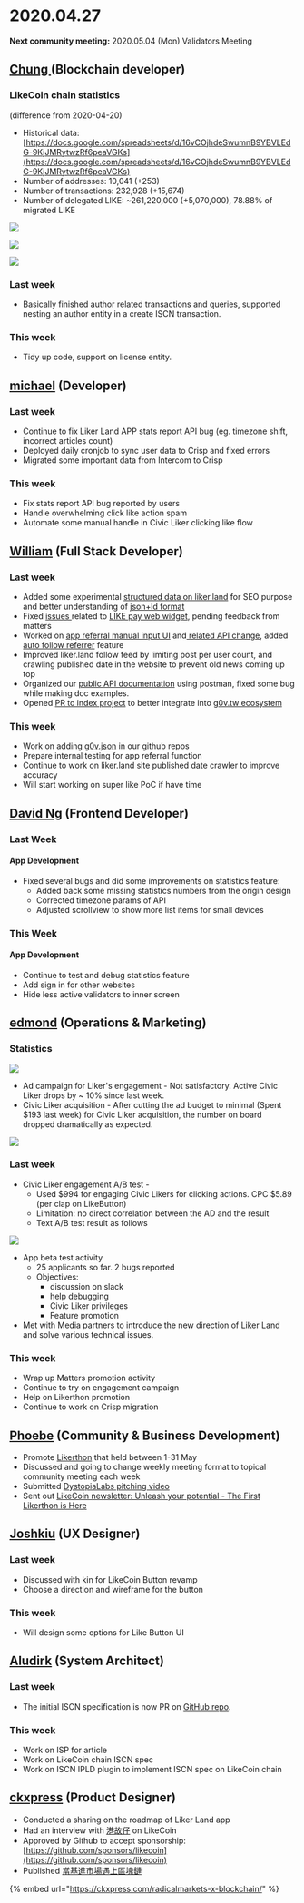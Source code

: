 # 2020.04.27

**Next community meeting:** 2020.05.04 \(Mon\) Validators Meeting

## [Chung ](https://like.co/chungwu)\(Blockchain developer\)

### LikeCoin chain statistics

\(difference from 2020-04-20\)

* Historical data: [https://docs.google.com/spreadsheets/d/16vCOjhdeSwumnB9YBVLEdG-9KjJMRytwzRf6peaVGKs](https://docs.google.com/spreadsheets/d/16vCOjhdeSwumnB9YBVLEdG-9KjJMRytwzRf6peaVGKs)
* Number of addresses: 10,041 \(+253\)
* Number of transactions: 232,928 \(+15,674\)
* Number of delegated LIKE: ~261,220,000 \(+5,070,000\), 78.88% of migrated LIKE

![](../.gitbook/assets/image%20%2823%29.png)

![](../.gitbook/assets/image%20%2826%29.png)

![](../.gitbook/assets/image%20%2818%29.png)

### Last week

* Basically finished author related transactions and queries, supported nesting an author entity in a create ISCN transaction.

### This week

* Tidy up code, support on license entity.

## [michael](httsp://like.co/michaelcheung) \(Developer\)

### Last week

* Continue to fix Liker Land APP stats report API bug \(eg. timezone shift, incorrect articles count\)
* Deployed daily cronjob to sync user data to Crisp and fixed errors
* Migrated some important data from Intercom to Crisp

### This week

* Fix stats report API bug reported by users
* Handle overwhelming click like action spam
* Automate some manual handle in Civic Liker clicking like flow

## [William](https://like.co/williamchong007) \(Full Stack Developer\)

### Last week

* Added some experimental [structured data on liker.land](https://github.com/likecoin/liker-land/pull/250) for SEO purpose and better understanding of [json+ld format](https://json-ld.org/)
* Fixed [issues ](https://github.com/likecoin/likecoin-api-public/pull/142)related to [LIKE pay web widget](https://github.com/likecoin/like-co/pull/1416), pending feedback from matters
* Worked on [app referral manual input UI](https://github.com/likecoin/likecoin-app/pull/151) and[ related API change](https://github.com/likecoin/likecoin-api-public/pull/143), added [auto follow referrer](https://github.com/likecoin/likecoin-app/pull/150) feature
* Improved liker.land follow feed by limiting post per user count, and crawling published date in the website to prevent old news coming up top
* Organized our [public API documentation](https://api.docs.like.co/) using postman, fixed some bug while making doc examples.
* Opened [PR to index project](https://github.com/chunyenHuang/awesome-g0v-projects/pull/6) to better integrate into [g0v.tw ecosystem](http://awesome-g0v-projects-dev-website.s3-website-us-east-1.amazonaws.com/)

### This week

* Work on adding [g0v.json](https://github.com/g0v/g0v.json) in our github repos
* Prepare internal testing for app referral function
* Continue to work on liker.land site published date crawler to improve accuracy
* Will start working on super like PoC if have time

## [David Ng](https://github.com/nwingt) \(Frontend Developer\)

### Last Week

#### App Development

* Fixed several bugs and did some improvements on statistics feature:
  * Added back some missing statistics numbers from the origin design
  * Corrected timezone params of API
  * Adjusted scrollview to show more list items for small devices

### This Week

#### App Development

* Continue to test and debug statistics feature
* Add sign in for other websites
* Hide less active validators to inner screen

## [**edmond**](https://like.co/edmondyu) **\(Operations & Marketing\)**

### **Statistics**

![](../.gitbook/assets/image%20%282%29.png)

* Ad campaign for Liker's engagement - Not satisfactory.  Active Civic Liker drops by ~ 10% since last week.
* Civic Liker acquisition - After cutting the ad budget to minimal \(Spent $193 last week\) for Civic Liker acquisition, the number on board dropped dramatically as expected.

![](../.gitbook/assets/image%20%2828%29.png)

### Last week

* Civic Liker engagement A/B test - 
  * Used $994 for engaging Civic Likers for clicking actions.  CPC $5.89 \(per clap on LikeButton\)
  * Limitation: no direct correlation between the AD and the result
  * Text A/B test result as follows

![](../.gitbook/assets/image%20%2830%29.png)

* App beta test activity
  * 25 applicants so far.  2 bugs reported
  * Objectives:
    * discussion on slack 
    * help debugging
    * Civic Liker privileges
    * Feature promotion
* Met with Media partners to introduce the new direction of Liker Land and solve various technical issues.

### This week

* Wrap up Matters promotion activity
* Continue to try on engagement campaign
* Help on Likerthon promotion
* Continue to work on Crisp migration



## [Phoebe](https://like.co/phoebe_fb) \(Community & Business Development\) <a id="fbf6"></a>

* Promote [Likerthon](https://www.matters.news/@likecoin/%E8%AE%9A%E5%AE%A2%E6%9D%BE-likerthon-2020-like-coin-%E7%8B%82%E6%83%B3%E6%9B%B2%E5%BE%8C%E7%BA%8C-bafyreiemfrqhcn6cy3gny6ov6rv2lxiccr7cuh2keeyrx5qtja62p545tm) that held between 1-31 May
* Discussed and going to change weekly meeting format to topical community meeting each week
* Submitted [DystopiaLabs pitching video](https://pepo.com/video/24239?utm_source=share&utm_medium=video&utm_campaign=24239)
* Sent out [LikeCoin newsletter: Unleash your potential - The First Likerthon is Here](https://likecoin.substack.com/p/unleash-your-potential-the-first)

## [Joshkiu](https://like.co/joshkiu) \(UX Designer\)

### Last week

* Discussed with kin for LikeCoin Button revamp
* Choose a direction and wireframe for the button

### This week

* Will design some options for Like Button UI

## [Aludirk](https://like.co/aludirk) \(System Architect\) <a id="fbf6"></a>

### Last week

* The initial ISCN specification is now PR on [GitHub repo](https://github.com/likecoin/iscn-specs/pull/6).

### This week

* Work on ISP for article
* Work on LikeCoin chain ISCN spec
* Work on ISCN IPLD plugin to implement ISCN spec on LikeCoin chain

## [ckxpress](https://like.co/ckxpress) \(Product Designer\) <a id="fbf6"></a>

* Conducted a sharing on the roadmap of Liker Land app
* Had an interview with [港故仔](https://www.kongstories.com/) on LikeCoin
* Approved by Github to accept sponsorship: [https://github.com/sponsors/likecoin](https://github.com/sponsors/likecoin)
* Published [當基進市場遇上區塊鏈](https://ckxpress.com/radicalmarkets-x-blockchain/) 

{% embed url="https://ckxpress.com/radicalmarkets-x-blockchain/" %}



